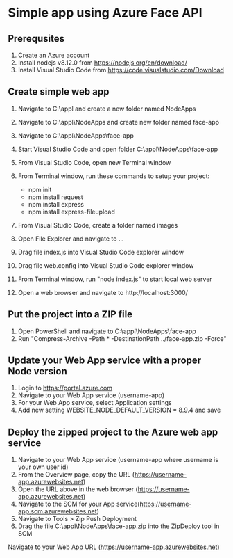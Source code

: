 # Simple app using Azure Face API

Prerequsites
-------------
1) Create an Azure account
2) Install nodejs v8.12.0 from https://nodejs.org/en/download/
3) Install Visual Studio Code from https://code.visualstudio.com/Download


Create simple web app
----------------------
1) Navigate to C:\appl and create a new folder named NodeApps
2) Navigate to C:\appl\NodeApps and create new folder named face-app
3) Navigate to C:\appl\NodeApps\face-app
4) Start Visual Studio Code and open folder C:\appl\NodeApps\face-app
5) From Visual Studio Code, open new Terminal window
6) From Terminal window, run these commands to setup your project:
	- npm init
	- npm install request
	- npm install express
	- npm install express-fileupload

7) From Visual Studio Code, create a folder named images
8) Open File Explorer and navigate to ...
9) Drag file index.js into Visual Studio Code explorer window
10) Drag file web.config into Visual Studio Code explorer window
11) From Terminal window, run "node index.js" to start local web server
12) Open a web browser and navigate to http://localhost:3000/


Put the project into a ZIP file
--------------------------------
1) Open PowerShell and navigate to C:\appl\NodeApps\face-app
2) Run "Compress-Archive -Path * -DestinationPath ../face-app.zip -Force"


Update your Web App service with a proper Node version
-------------------------------------------------------
1) Login to https://portal.azure.com
2) Navigate to your Web App service (username-app)
3) For your Web App service, select Application settings
4) Add new setting WEBSITE_NODE_DEFAULT_VERSION = 8.9.4 and save


Deploy the zipped project to the Azure web app service 
-------------------------------------------------------
1) Navigate to your Web App service (username-app where username is your own user id)
2) From the Overview page, copy the URL (https://username-app.azurewebsites.net)
3) Open the URL above in the web browser (https://username-app.azurewebsites.net)
4) Navigate to the SCM for your App service(https://username-app.scm.azurewebsites.net)
5) Navigate to Tools > Zip Push Deployment
6) Drag the file C:\appl\NodeApps\face-app.zip into the ZipDeploy tool in SCM

Navigate to your Web App URL (https://username-app.azurewebsites.net)






















